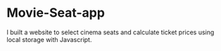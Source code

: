 # Movie-Seat-app
I built a website to select cinema seats and calculate ticket prices using local storage with Javascript.
